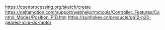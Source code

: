 https://openprocessing.org/sketch/create
https://deltamotion.com/support/webhelp/rmctools/Controller_Features/Control_Modes/Position_PID.htm
https://sunhokey.cn/products/ga12-n20-geared-mini-dc-motor